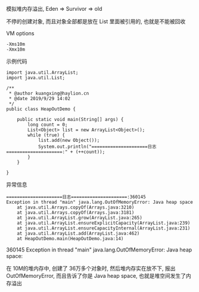 模拟堆内存溢出, Eden => Survivor => old

不停的创建对象, 而且对象全部都是放在 List 里面被引用的, 也就是不能被回收



VM options

```
-Xms10m 
-Xmx10m
```



示例代码

```java\
import java.util.ArrayList;
import java.util.List;

/**
 * @author kuangxing@haylion.cn
 * @date 2019/9/29 14:02
 */
public class HeapOutDemo {

    public static void main(String[] args) {
        long count = 0;
        List<Object> list = new ArrayList<Object>();
        while (true) {
            list.add(new Object());
            System.out.println("=====================日志=====================:" + (++count));
        }
    }

}

```



异常信息

```
=====================日志=====================:360145
Exception in thread "main" java.lang.OutOfMemoryError: Java heap space
	at java.util.Arrays.copyOf(Arrays.java:3210)
	at java.util.Arrays.copyOf(Arrays.java:3181)
	at java.util.ArrayList.grow(ArrayList.java:265)
	at java.util.ArrayList.ensureExplicitCapacity(ArrayList.java:239)
	at java.util.ArrayList.ensureCapacityInternal(ArrayList.java:231)
	at java.util.ArrayList.add(ArrayList.java:462)
	at HeapOutDemo.main(HeapOutDemo.java:14)
```



360145
Exception in thread "main" java.lang.OutOfMemoryError: Java heap space: 

在 10M的堆内存中, 创建了 36万多个对象时, 然后堆内存实在放不下, 报出 OutOfMemoryError, 而且告诉了你是 Java heap space, 也就是堆空间发生了内存溢出

